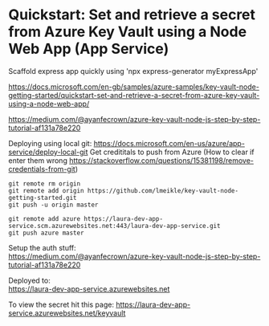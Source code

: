 # Quickstart: Set and retrieve a secret from Azure Key Vault using a Node Web App (App Service)

Scaffold express app quickly using 'npx express-generator myExpressApp'

https://docs.microsoft.com/en-gb/samples/azure-samples/key-vault-node-getting-started/quickstart-set-and-retrieve-a-secret-from-azure-key-vault-using-a-node-web-app/

https://medium.com/@ayanfecrown/azure-key-vault-node-js-step-by-step-tutorial-af131a78e220

Deploying using local git:
	https://docs.microsoft.com/en-us/azure/app-service/deploy-local-git
	Get credititals to push from Azure 
	(How to clear if enter them wrong https://stackoverflow.com/questions/15381198/remove-credentials-from-git)
	
	git remote rm origin
	git remote add origin https://github.com/lmeikle/key-vault-node-getting-started.git
	git push -u origin master

	git remote add azure https://laura-dev-app-service.scm.azurewebsites.net:443/laura-dev-app-service.git
	git push azure master

Setup the auth stuff:<br>
	https://medium.com/@ayanfecrown/azure-key-vault-node-js-step-by-step-tutorial-af131a78e220
	
Deployed to:<br>
https://laura-dev-app-service.azurewebsites.net

To view the secret hit this page:
https://laura-dev-app-service.azurewebsites.net/keyvault
